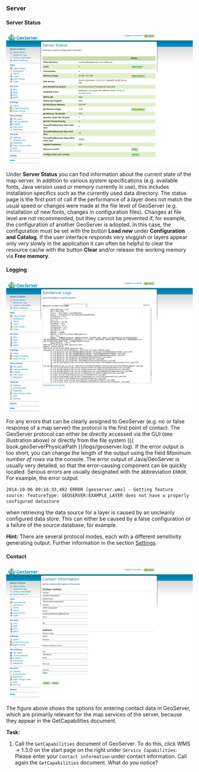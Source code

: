### Server

#### Server Status

![Server Status](../../assets/ui_server_status.png)

Under **Server Status** you can find information about the current state of the map server.
In addition to various system specifications 
(e.g. available fonts, Java version used or memory currently in use), this includes installation specifics such as the currently used data directory. The status page is the first port of call if the performance of a layer does not match the usual speed or changes were made at the file level of GeoServer (e.g. installation of new fonts, changes in configuration files).
Changes at file level are not recommended, but they cannot be prevented if, for example, the configuration of another GeoServer is adopted. In this case, the configuration must be set with the button **Load new**
under **Configuration and Catalog**. If the user interface responds
very sluggish or layers appear only very slowly in the application it can often be helpful to clear the resource cache with the button **Clear** and/or release the working memory via **Free memory**.
<!--englische Begriffe?-->
#### Logging

![Logging.](../../assets/ui_logs.png)

For any errors that can be clearly assigned to GeoServer (e.g. no or false response of a map server) the protocol is the first
point of contact. The GeoServer protocol can either be directly accessed via the GUI (see illustration above) or directly from the file system ({{ book.geoServerPhysicalPath }}/logs/geoserver.log). If the error output is too short, you can change the length of the output using the field *Maximum number of rows* via the console.
The error output of Java/GeoServer is usually very detailed, so that the error-causing
component can be quickly located. Serious errors are usually designated with the abbreviation  `ERROR`. For example, the error output

```
2014-10-06 09:16:33,492 ERROR [geoserver.wms] - Getting feature source: featureType: GEOSERVER:EXAMPLE_LAYER does not have a properly configured datastore
```

when retrieving the data source for a layer is caused by an uncleanly configured data store. This can either be caused by a false configuration or a failure of the source database, for example.

**Hint:** There are several protocol modes, each with a different sensitivity generating output. Further information in the section [Settings](../settings/README.md).

#### Contact

![Contact information.](../../assets/ui_contact_information.png)

The figure above shows the options for entering contact data in GeoServer, which are primarily relevant for the map services of the server,
because they appear in the GetCapabilities document.

**Task:**

1. Call the `GetCapabilities` document of GeoServer. To do this, click WMS -> 1.3.0 on the start page on the right under `Service Capabilities`.
Please enter your `Contact information` under contact information. Call again the `GetCapabilities` document. What do you notice?
